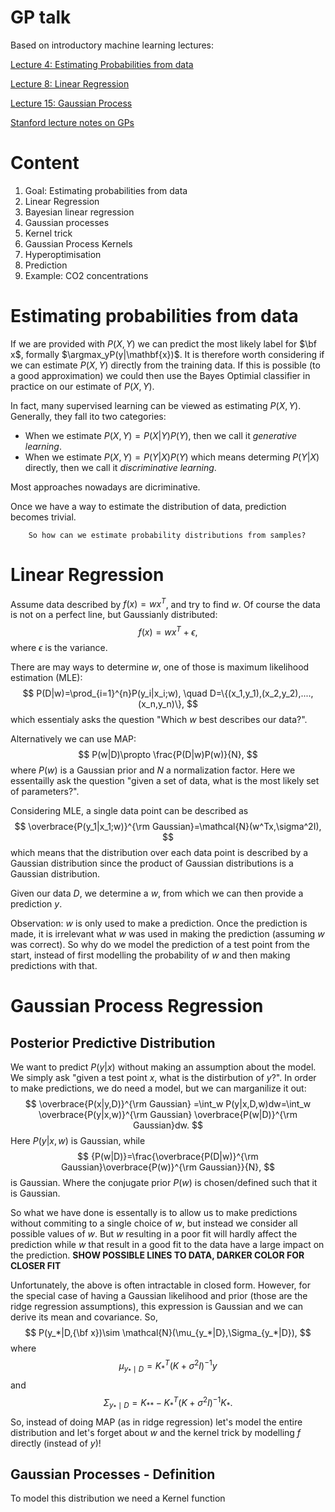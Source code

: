 # GP talk

Based on introductory machine learning lectures:

[Lecture 4: Estimating Probabilities from data](http://www.cs.cornell.edu/courses/cs4780/2018fa/lectures/lecturenote04.html)

[Lecture 8: Linear Regression](http://www.cs.cornell.edu/courses/cs4780/2018fa/lectures/lecturenote08.html)

[Lecture 15: Gaussian Process](http://www.cs.cornell.edu/courses/cs4780/2018fa/lectures/lecturenote15.html)

[Stanford lecture notes on GPs](http://cs229.stanford.edu/section/cs229-gaussian_processes.pdf)

# Content

1. Goal: Estimating probabilities from data
1. Linear Regression
2. Bayesian linear regression
3. Gaussian processes
4. Kernel trick
5. Gaussian Process Kernels
6. Hyperoptimisation
7. Prediction
8. Example: CO2 concentrations



# Estimating probabilities from data

If we are provided with $P(X,Y)$ we can predict the most likely label for $\bf x$, formally $\argmax_yP(y|\mathbf{x})$. It is therefore worth considering if we can estimate $P(X,Y)$ directly from the training data. If this is possible (to a good approximation) we could then use the Bayes Optimial classifier in practice on our estimate of $P(X,Y)$. 

In fact, many supervised learning can be viewed as estimating $P(X,Y)$. Generally, they fall ito two categories:
- When we estimate $P(X,Y)=P(X|Y)P(Y)$, then we call it *generative learning*.
- When we estimate $P(X,Y)=P(Y|X)P(Y)$ which means determing $P(Y|X)$ directly, then we call it *discriminative learning*.

Most approaches nowadays are dicriminative.

Once we have a way to estimate the distribution of data, prediction becomes trivial. 

        So how can we estimate probability distributions from samples?


# Linear Regression

Assume data described by $f(x)=wx^T$, and try to find $w$. Of course the data is not on a perfect line, but Gaussianly distributed:
$$ 
f(x)=wx^T+\epsilon ,
$$
where $\epsilon$ is the variance.

There are may ways to determine $w$, one of those is maximum likelihood estimation (MLE):
$$
P(D|w)=\prod_{i=1}^{n}P(y_i|x_i;w), \quad D=\{(x_1,y_1),(x_2,y_2),....,(x_n,y_n)\},
$$
which essentialy asks the question "Which $w$ best describes our data?". 

Alternatively we can use MAP:
$$
P(w|D)\propto \frac{P(D|w)P(w)}{N},
$$
where $P(w)$ is a Gaussian prior and $N$ a normalization factor. Here we essentailly ask the question "given a set of data, what is the most likely set of parameters?". 

Considering MLE, a single data point can be described as
$$
\overbrace{P(y_1|x_1;w)}^{\rm Gaussian}=\mathcal{N}(w^Tx,\sigma^2I),
$$
which means that the distribution over each data point is described by a Gaussian distribution since the product of Gaussian distributions is a Gaussian distribution.

Given our data $D$, we determine a $w$, from which we can then provide a prediction $y$.

Observation: $w$ is only used to make a prediction. Once the prediction is made, it is irrelevant what $w$ was used in making the prediction (assuming $w$ was correct). So why do we model the prediction of a test point from the start, instead of first modelling the probability of $w$ and then making predictions with that. 

# Gaussian Process Regression

## Posterior Predictive Distribution

We want to predict $P(y|x)$ without making an assumption about the model. We simply ask "given a test point $x$, what is the distirbution of $y$?". In order to make predictions, we do need a model, but we can marganilize it out:
$$ 
\overbrace{P(x|y,D)}^{\rm Gaussian}
=\int_w P(y|x,D,w)dw=\int_w \overbrace{P(y|x,w)}^{\rm Gaussian} \overbrace{P(w|D)}^{\rm Gaussian}dw. 
$$
Here $P(y|x,w)$ is Gaussian, while 
$$ 
{P(w|D)}=\frac{\overbrace{P(D|w)}^{\rm Gaussian}\overbrace{P(w)}^{\rm Gaussian}}{N}, 
$$
is Gaussian. Where the conjugate prior $P(w)$ is chosen/defined such that it is Gaussian.

So what we have done is essentally is to allow us to make predictions without commiting to a single choice of $w$, but instead we consider all possible values of $w$. But $w$ resulting in a poor fit will hardly affect the prediction while $w$ that result in a good fit to the data have a large impact on the prediction. **SHOW POSSIBLE LINES TO DATA, DARKER COLOR FOR CLOSER FIT**

Unfortunately, the above is often intractable in closed form. However, for the special case of having a Gaussian likelihood and prior (those are the ridge regression assumptions), this expression is Gaussian and we can derive its mean and covariance. So,
$$
P(y_*|D,{\bf x})\sim \mathcal{N}(\mu_{y_*|D},\Sigma_{y_*|D}),
$$
where 
$$
\mu_{y_{*} \mid D}=K_{*}^{T}\left(K+\sigma^{2} I\right)^{-1} y
$$
and
$$
\Sigma_{y_{*} \mid D}=K_{* *}-K_{*}^{T}\left(K+\sigma^{2} I\right)^{-1} K_{*}.
$$
So, instead of doing MAP (as in ridge regression) let's model the entire distribution and let's forget about $w$ and the kernel trick by modelling $f$ directly (instead of $y$)!


## Gaussian Processes - Definition

To model this distribution we need a Kernel function
